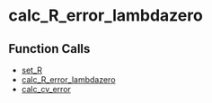 # calc_R_error_lambdazero

## Function Calls
- [set_R](CSD/kCSD/2D/kcsd2d/kcsd_class_scripts/set_R.md)
- [calc_R_error_lambdazero](CSD/kCSD/2D/kcsd2d/kcsd_class_scripts/calc_R_error_lambdazero.md)
- [calc_cv_error](CSD/kCSD/2D/kcsd2d/kcsd_class_scripts/calc_cv_error.md)
